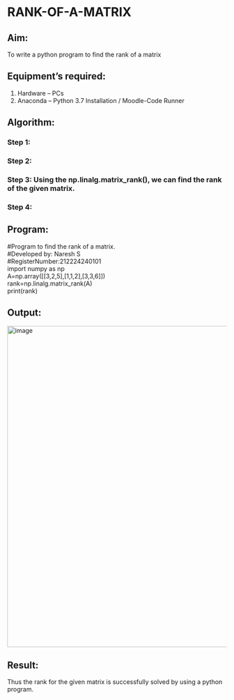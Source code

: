 # RANK-OF-A-MATRIX
## Aim:
To write a python program to find the rank of a matrix
## Equipment’s required:
1. 	Hardware – PCs
2. 	Anaconda – Python 3.7 Installation / Moodle-Code Runner
## Algorithm:
### Step 1: 
### Step 2: 
### Step 3: Using the np.linalg.matrix_rank(), we can find the rank of the given matrix.
### Step 4: 
## Program:
#Program to find the rank of a matrix.\
#Developed by: Naresh S\
#RegisterNumber:212224240101\
import numpy as np\
A=np.array([[3,2,5],[1,1,2],[3,3,6]])\
rank=np.linalg.matrix_rank(A)\
print(rank)
## Output:
<img width="1190" height="738" alt="image" src="https://github.com/user-attachments/assets/fb5bac0d-0cae-4223-a93d-34a0885e69a4" />

## Result:
Thus the rank for the given matrix is successfully solved by  using a python program.

